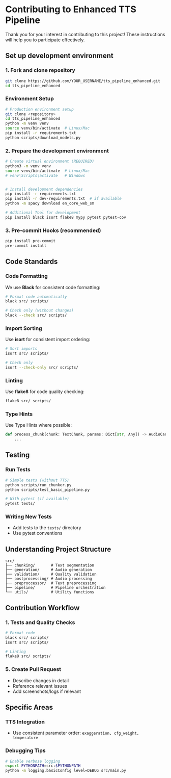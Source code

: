 # Contributing to Enhanced TTS Pipeline

Thank you for your interest in contributing to this project! These instructions will help you to participate effectively.

## Set up development environment

### 1. Fork and clone repository
```bash
git clone https://github.com/YOUR_USERNAME/tts_pipeline_enhanced.git
cd tts_pipeline_enhanced
```

### Environment Setup
```bash
# Production environment setup
git clone <repository>
cd tts_pipeline_enhanced
python -m venv venv
source venv/bin/activate  # Linux/Mac
pip install -r requirements.txt
python scripts/download_models.py
```

### 2. Prepare the development environment
```bash
# Create virtual environment (REQUIRED)
python3 -m venv venv
source venv/bin/activate  # Linux/Mac
# venv\Scripts\activate   # Windows


# Install development dependencies
pip install -r requirements.txt
pip install -r dev-requirements.txt  # if available
python -m spacy download en_core_web_sm

# Additional Tool for development
pip install black isort flake8 mypy pytest pytest-cov
```

### 3. Pre-commit Hooks (recommended)
```bash
pip install pre-commit
pre-commit install
```

## Code Standards

### Code Formatting
We use **Black** for consistent code formatting:
```bash
# Format code automatically
black src/ scripts/

# Check only (without changes)
black --check src/ scripts/
```

### Import Sorting
Use **isort** for consistent import ordering:
```bash
# Sort imports
isort src/ scripts/

# Check only
isort --check-only src/ scripts/
```

### Linting
Use **flake8** for code quality checking:
```bash
flake8 src/ scripts/
```

### Type Hints
Use Type Hints where possible:
```python
def process_chunk(chunk: TextChunk, params: Dict[str, Any]) -> AudioCandidate:
    ...
```

## Testing

### Run Tests
```bash
# Simple tests (without TTS)
python scripts/run_chunker.py
python scripts/test_basic_pipeline.py

# With pytest (if available)
pytest tests/
```

### Writing New Tests
- Add tests to the `tests/` directory
- Use pytest conventions

## Understanding Project Structure

```
src/
├── chunking/       # Text segmentation
├── generation/     # Audio generation  
├── validation/     # Quality validation
├── postprocessing/ # Audio processing
├── preproccessor/  # Text preprocessing
├── pipeline/       # Pipeline orchestration
└── utils/          # Utility functions
```

## Contribution Workflow

### 1. Tests and Quality Checks
```bash
# Format code
black src/ scripts/
isort src/ scripts/

# Linting
flake8 src/ scripts/
```

### 5. Create Pull Request
- Describe changes in detail
- Reference relevant issues
- Add screenshots/logs if relevant


## Specific Areas

### TTS Integration
- Use consistent parameter order: `exaggeration, cfg_weight, temperature`

### Debugging Tips
```bash
# Enable verbose logging
export PYTHONPATH=src:$PYTHONPATH
python -m logging.basicConfig level=DEBUG src/main.py